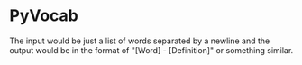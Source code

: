 # PyVocab

The input would be just a list of words separated by a newline and the output would be in the format of "[Word] - [Definition]" or something similar.